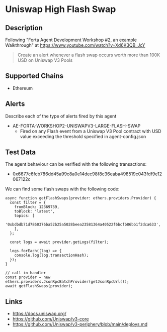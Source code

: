 # Uniswap High Flash Swap

## Description

Following "Forta Agent Development Workshop #2, an example Walkthrough" at  https://www.youtube.com/watch?v=Xd6K3QB_JcY

> Create an alert whenever a flash swap occurs worth more than 100K USD on Uniswap V3 Pools

## Supported Chains

- Ethereum


## Alerts

Describe each of the type of alerts fired by this agent

- AE-FORTA-WORKSHOP2-UNISWAPV3-LARGE-FLASH-SWAP
  - Fired on any Flash event from a Uniswap V3 Pool contract with USD value exceeding the threshold specified in agent-config.json
  
## Test Data

The agent behaviour can be verified with the following transactions:

- 0x6677c6fcb786dd45a99c8a0e14dec98f8c36eaba498519c043fdf9e12067122c


We can find some flash swaps with the following code:
```
async function getFlashSwaps(provider: ethers.providers.Provider) {
  const filter = {
    fromBlock: 12369739,
    toBlock: 'latest',
    topics: [
      '0xbdbdb71d7860376ba52b25a5028beea23581364a40522f6bcfb86bb1f2dca633',
    ],
  };

  const logs = await provider.getLogs(filter);

  logs.forEach((log) => {
    console.log(log.transactionHash);
  });
}

// call in handler
const provider = new ethers.providers.JsonRpcBatchProvider(getJsonRpcUrl());
await getFlashSwaps(provider);
```

## Links
- https://docs.uniswap.org/
- https://github.com/Uniswap/v3-core
- https://github.com/Uniswap/v3-periphery/blob/main/deploys.md
